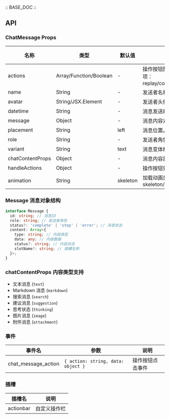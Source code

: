 :: BASE_DOC ::

## API
### ChatMessage Props

名称 | 类型 | 默认值 | 说明 | 必传
-- | -- | -- | -- | --
actions | Array/Function/Boolean | - | 操作按钮配置项，可配置操作按钮选项和顺序。数组可选项：replay/copy/good/bad/goodActived/badActived/share  | N
name | String | - | 发送者名称 | N
avatar | String/JSX.Element | - | 发送者头像 | N
datetime | String | - | 消息发送时间 | N
message | Object | - | 消息内容对象。类型定义见 `Message` | Y
placement | String | left | 消息位置。可选项：left/right | N
role | String | - | 发送者角色 | N
variant | String | text | 消息变体样式。可选项：base/outline/text | N
chatContentProps | Object | - | 消息内容属性配置。类型支持见 `chatContentProps` | N
handleActions | Object | - | 操作按钮处理函数 | N
animation | String | skeleton | 加载动画类型。可选项：skeleton/moving/gradient/circle | N

### Message 消息对象结构
```typescript
interface Message {
  id: string; // 消息ID
  role: string; // 发送者角色
  status?: 'complete' | 'stop' | 'error'; // 消息状态
  content: Array<{
    type: string; // 内容类型
    data: any; // 内容数据
    status?: string; // 内容状态
    slotName?: string; // 插槽名称
  }>;
}
```

### chatContentProps 内容类型支持
- 文本消息 (`text`)
- Markdown 消息 (`markdown`)
- 搜索消息 (`search`)
- 建议消息 (`suggestion`)
- 思考状态 (`thinking`)
- 图片消息 (`image`)
- 附件消息 (`attachment`)

### 事件

| 事件名 | 参数 | 说明 |
|--------|------|------|
| chat_message_action | `{ action: string, data: object }` | 操作按钮点击事件 |

### 插槽

| 插槽名 | 说明 |
|--------|------|
| actionbar | 自定义操作栏 |